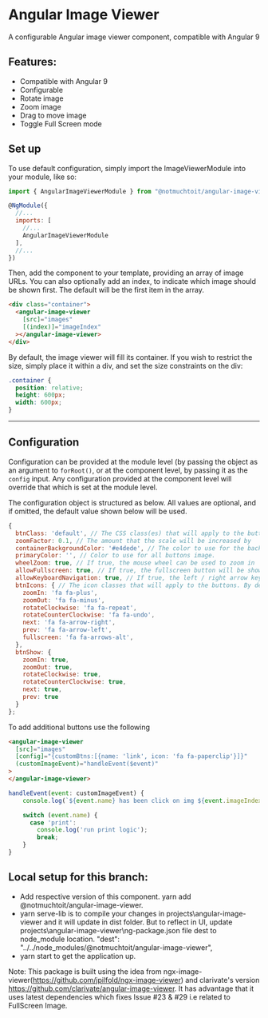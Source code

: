 # Angular Image Viewer

A configurable Angular image viewer component, compatible with Angular 9

## Features:

- Compatible with Angular 9
- Configurable
- Rotate image
- Zoom image
- Drag to move image
- Toggle Full Screen mode

## Set up

To use default configuration, simply import the ImageViewerModule into your module, like so:

```javascript
import { AngularImageViewerModule } from "@notmuchtoit/angular-image-viewer";

@NgModule({
  //...
  imports: [
    //...
    AngularImageViewerModule
  ],
  //...
})
```

Then, add the component to your template, providing an array of image URLs. You can also optionally add an index, to indicate which image should be shown first. The default will be the first item in the array.

```html
<div class="container">
  <angular-image-viewer
    [src]="images"
    [(index)]="imageIndex"
  ></angular-image-viewer>
</div>
```

By default, the image viewer will fill its container. If you wish to restrict the size, simply place it within a div, and set the size constraints on the div:

```css
.container {
  position: relative;
  height: 600px;
  width: 600px;
}
```

---

## Configuration

Configuration can be provided at the module level (by passing the object as an argument to `forRoot()`, or at the component level, by passing it as the `config` input. Any configuration provided at the component level will override that which is set at the module level.

The configuration object is structured as below. All values are optional, and if omitted, the default value shown below will be used.

```javascript
{
  btnClass: 'default', // The CSS class(es) that will apply to the buttons
  zoomFactor: 0.1, // The amount that the scale will be increased by
  containerBackgroundColor: '#e4dede', // The color to use for the background. This can provided in hex, or rgb(a).
  primaryColor: '', // Color to use for all buttons image.
  wheelZoom: true, // If true, the mouse wheel can be used to zoom in
  allowFullscreen: true, // If true, the fullscreen button will be shown, allowing the user to enter fullscreen mode
  allowKeyboardNavigation: true, // If true, the left / right arrow keys can be used for navigation
  btnIcons: { // The icon classes that will apply to the buttons. By default, font-awesome is used.
    zoomIn: 'fa fa-plus',
    zoomOut: 'fa fa-minus',
    rotateClockwise: 'fa fa-repeat',
    rotateCounterClockwise: 'fa fa-undo',
    next: 'fa fa-arrow-right',
    prev: 'fa fa-arrow-left',
    fullscreen: 'fa fa-arrows-alt',
  },
  btnShow: {
    zoomIn: true,
    zoomOut: true,
    rotateClockwise: true,
    rotateCounterClockwise: true,
    next: true,
    prev: true
  }
};
```

To add additional buttons use the following

```html
<angular-image-viewer
  [src]="images"
  [config]="{customBtns:[{name: 'link', icon: 'fa fa-paperclip'}]}"
  (customImageEvent)="handleEvent($event)"
>
</angular-image-viewer>
```

```javascript
handleEvent(event: customImageEvent) {
    console.log(`${event.name} has been click on img ${event.imageIndex + 1}`);

    switch (event.name) {
      case 'print':
        console.log('run print logic');
        break;
    }
}
```

## Local setup for this branch:

- Add respective version of this component. yarn add @notmuchtoit/angular-image-viewer.
- yarn serve-lib is to compile your changes in projects\angular-image-viewer and it will update in dist folder. But to reflect in UI, update projects\angular-image-viewer\ng-package.json file dest to node_module location. "dest": "../../node_modules/@notmuchtoit/angular-image-viewer",
- yarn start to get the application up.

Note: This package is built using the idea from ngx-image-viewer(https://github.com/jpilfold/ngx-image-viewer) and clarivate's version https://github.com/clarivate/angular-image-viewer. It has advantage that it uses latest dependencies which fixes Issue #23 & #29 i.e related to FullScreen Image.
